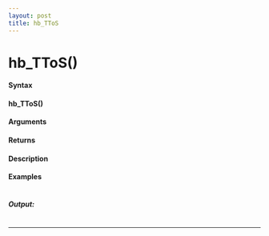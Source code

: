 ```yaml
---
layout: post
title: hb_TToS
---
```


# hb_TToS()


#### Syntax

#### hb_TToS()

#### Arguments

#### Returns

#### Description

#### Examples

```

```

##### Output:

```

```

---